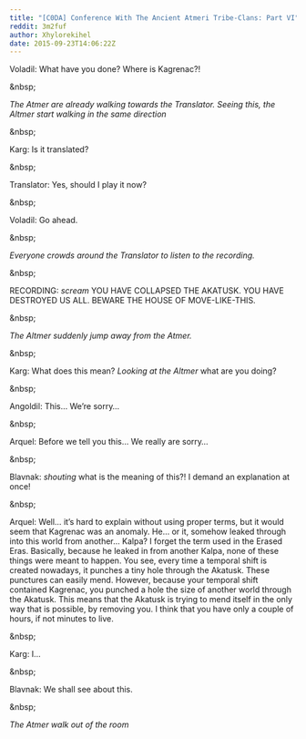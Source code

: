 ```yaml
---
title: "[C0DA] Conference With The Ancient Atmeri Tribe-Clans: Part VI"
reddit: 3m2fuf
author: Xhylorekihel
date: 2015-09-23T14:06:22Z
---
```


Voladil: What have you done? Where is Kagrenac?!

&amp;nbsp;

*The Atmer are already walking towards the Translator. Seeing this, the Altmer start walking in the same direction*

&amp;nbsp;

Karg: Is it translated?

&amp;nbsp;

Translator: Yes, should I play it now?

&amp;nbsp;

Voladil: Go ahead.

&amp;nbsp;

*Everyone crowds around the Translator to listen to the recording.*

&amp;nbsp;

RECORDING: *scream* YOU HAVE COLLAPSED THE AKATUSK. YOU HAVE DESTROYED US ALL. BEWARE THE HOUSE OF MOVE-LIKE-THIS.

&amp;nbsp;

*The Altmer suddenly jump away from the Atmer.*

&amp;nbsp;

Karg: What does this mean? *Looking at the Altmer* what are you doing?

&amp;nbsp;

Angoldil: This… We’re sorry…

&amp;nbsp;

Arquel: Before we tell you this… We really are sorry…

&amp;nbsp;

Blavnak: *shouting* what is the meaning of this?! I demand an explanation at once!

&amp;nbsp;

Arquel: Well… it’s hard to explain without using proper terms, but it would seem that Kagrenac was an anomaly. He… or it, somehow leaked through into this world from another… Kalpa? I forget the term used in the Erased Eras. Basically, because he leaked in from another Kalpa, none of these things were meant to happen. You see, every time a temporal shift is created nowadays, it punches a tiny hole through the Akatusk. These punctures can easily mend. However, because your temporal shift contained Kagrenac, you punched a hole the size of another world through the Akatusk. This means that the Akatusk is trying to mend itself in the only way that is possible, by removing you. I think that you have only a couple of hours, if not minutes to live.

&amp;nbsp;

Karg: I…

&amp;nbsp;

Blavnak: We shall see about this.

&amp;nbsp;

*The Atmer walk out of the room*

